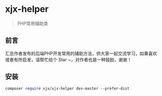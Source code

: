 # xjx-helper
> PHP常用辅助类

## 前言

汇总作者发布的后端PHP开发常用的辅助方法，供大家一起交流学习，如果喜欢或者有所启发，请帮忙给个 Star ~，对作者也是一种鼓励，谢谢！

## 安装

```perl
composer require xjx/xjx-helper dev-master --prefer-dist
```

